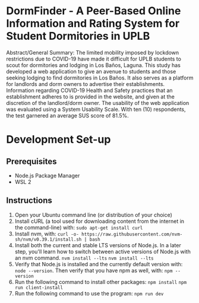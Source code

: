 # DormFinder - A Peer-Based Online Information and Rating System for Student Dormitories in UPLB
Abstract/General Summary:
	The limited mobility imposed by lockdown restrictions due to COVID-19 have made it difficult for UPLB students to scout for dormitories and lodging in Los Baños, Laguna. This study has developed a web application to give an avenue to students and those seeking lodging to find dormitories in Los Baños. It also serves as a platform for landlords and dorm owners to advertise their establishments. Information regarding COVID-19 Health and Safety practices that an establishment adheres to is provided in the website, and given at the discretion of the landlord/dorm owner. The usability of the web application was evaluated using a System Usability Scale. With ten (10) respondents, the test garnered an average SUS score of 81.5%.

# Development Set-up
## Prerequisites
* Node.js Package Manager
* WSL 2

## Instructions
1. Open your Ubuntu command line (or distribution of your choice)
2. Install cURL (a tool used for downloading content from the internet in the command-line) with: `sudo apt-get install curl`
3. Install nvm, with: `curl -o- https://raw.githubusercontent.com/nvm-sh/nvm/v0.39.1/install.sh | bash`
4. Install both the current and stable LTS versions of Node.js. In a later step, you'll learn how to switch between active versions of Node.js with an nvm command. 
`nvm install --lts`
`nvm install --lts`
5. Verify that Node.js is installed and the currently default version with: `node --version`. Then verify that you have npm as well, with: `npm --version`
3. Run the following command to install other packages:
`npm install`
`npm run client-install`
3. Run the following command to use the program:
`npm run dev`





